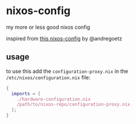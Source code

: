 # nixos-config

my more or less good nixos config

inspired from [this nixos-config](https://github.com/andregoetz/nixos-config) by @andregoetz

## usage

to use this add the `configuration-proxy.nix` in the `/etc/nixos/configuration.nix` file:

```nix
{
  imports = [
    ./hardware-configuration.nix
    /path/to/nixos-repo/configuration-proxy.nix
  ];
}
```

